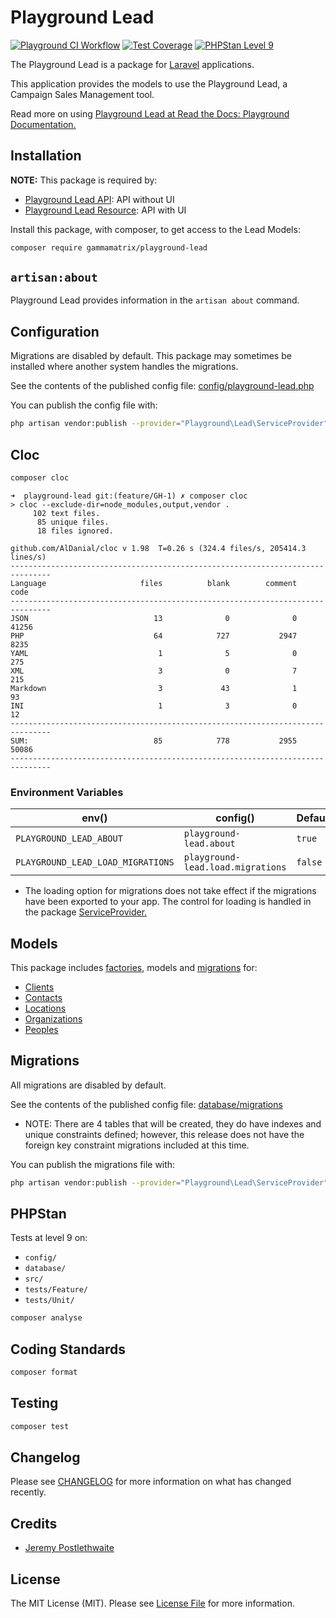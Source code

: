 # Playground Lead

[![Playground CI Workflow](https://github.com/gammamatrix/playground-lead/actions/workflows/ci.yml/badge.svg?branch=develop)](https://raw.githubusercontent.com/gammamatrix/playground-lead/testing/develop/testdox.txt)
[![Test Coverage](https://raw.githubusercontent.com/gammamatrix/playground-lead/testing/develop/coverage.svg)](tests)
[![PHPStan Level 9](https://img.shields.io/badge/PHPStan-level%209-brightgreen)](.github/workflows/ci.yml#L120)

The Playground Lead is a package for [Laravel](https://laravel.com/docs/11.x) applications.

This application provides the models to use the Playground Lead, a Campaign Sales Management tool.

Read more on using [Playground Lead at Read the Docs: Playground Documentation.](https://gammamatrix-playground.readthedocs.io/en/develop/components/lead.html)

## Installation

**NOTE:** This package is required by:
- [Playground Lead API](https://github.com/gammamatrix/playground-lead-api): API without UI
- [Playground Lead Resource](https://github.com/gammamatrix/playground-lead-resource): API with UI

Install this package, with composer, to get access to the Lead Models:

```bash
composer require gammamatrix/playground-lead
```

## `artisan:about`

Playground Lead provides information in the `artisan about` command.

<!-- <img src="resources/docs/artisan-about-playground-lead.png" alt="screenshot of artisan about command with Playground Lead."> -->

## Configuration

Migrations are disabled by default. This package may sometimes be installed where another system handles the migrations.

See the contents of the published config file: [config/playground-lead.php](config/playground-lead.php)

You can publish the config file with:
```bash
php artisan vendor:publish --provider="Playground\Lead\ServiceProvider" --tag="playground-config"
```

## Cloc

```sh
composer cloc
```

```
➜  playground-lead git:(feature/GH-1) ✗ composer cloc
> cloc --exclude-dir=node_modules,output,vendor .
     102 text files.
      85 unique files.
      18 files ignored.

github.com/AlDanial/cloc v 1.98  T=0.26 s (324.4 files/s, 205414.3 lines/s)
-------------------------------------------------------------------------------
Language                     files          blank        comment           code
-------------------------------------------------------------------------------
JSON                            13              0              0          41256
PHP                             64            727           2947           8235
YAML                             1              5              0            275
XML                              3              0              7            215
Markdown                         3             43              1             93
INI                              1              3              0             12
-------------------------------------------------------------------------------
SUM:                            85            778           2955          50086
-------------------------------------------------------------------------------
```

### Environment Variables

|  env()                           | config()                         | Default |
|----------------------------------|----------------------------------|---------|
| `PLAYGROUND_LEAD_ABOUT`           | `playground-lead.about`           | `true`  |
| `PLAYGROUND_LEAD_LOAD_MIGRATIONS` | `playground-lead.load.migrations` | `false` |
- The loading option for migrations does not take effect if the migrations have been exported to your app. The control for loading is handled in the package [ServiceProvider.](src/ServiceProvider.php)

## Models

This package includes [factories](database/factories), models and [migrations](database/migrations) for:
- [Clients](src/Models/Client.php)
- [Contacts](src/Models/Contact.php)
- [Locations](src/Models/Location.php)
- [Organizations](src/Models/Organization.php)
- [Peoples](src/Models/People.php)

## Migrations

All migrations are disabled by default.

See the contents of the published config file: [database/migrations](database/migrations)
- NOTE: There are 4 tables that will be created, they do have indexes and unique constraints defined; however, this release does not have the foreign key constraint migrations included at this time.

You can publish the migrations file with:
```bash
php artisan vendor:publish --provider="Playground\Lead\ServiceProvider" --tag="playground-migrations"
```

## PHPStan

Tests at level 9 on:
- `config/`
- `database/`
- `src/`
- `tests/Feature/`
- `tests/Unit/`

```sh
composer analyse
```

## Coding Standards

```sh
composer format
```

## Testing

```sh
composer test
```

## Changelog

Please see [CHANGELOG](CHANGELOG.md) for more information on what has changed recently.

## Credits

- [Jeremy Postlethwaite](https://github.com/gammamatrix)

## License

The MIT License (MIT). Please see [License File](LICENSE.md) for more information.
